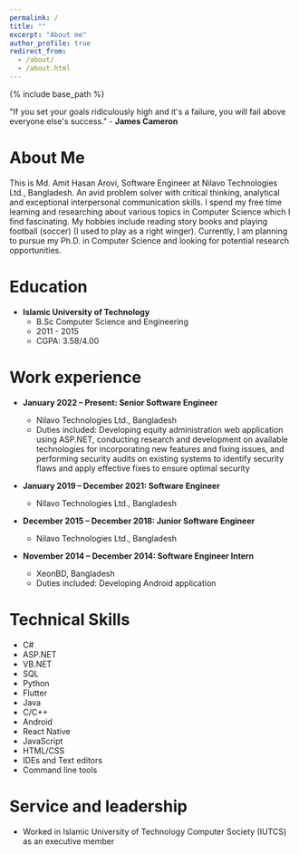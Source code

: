 ```yaml
---
permalink: /
title: ""
excerpt: "About me"
author_profile: true
redirect_from: 
  - /about/
  - /about.html
---
```

{% include base_path %}

"If you set your goals ridiculously high and it's a failure, you will fail above everyone else's success." - **James Cameron**

About Me
======
This is Md. Amit Hasan Arovi, Software Engineer at Nilavo Technologies Ltd., Bangladesh. An avid problem solver with critical thinking, analytical and exceptional interpersonal communication skills. I spend my free time learning and researching about various topics in Computer Science which I find fascinating. My hobbies include reading story books and playing football (soccer) (I used to play as a right winger). Currently, I am planning to pursue my Ph.D. in Computer Science and looking for potential research opportunities.



Education
======
* **Islamic University of Technology**
  * B.Sc Computer Science and Engineering
  * 2011 - 2015
  * CGPA: 3.58/4.00

Work experience
======
* **January 2022 – Present: Senior Software Engineer**
  * Nilavo Technologies Ltd., Bangladesh
  * Duties included: Developing equity administration web application using ASP.NET, conducting research and development on available technologies for incorporating new features and fixing issues, and performing security audits on existing systems to identify security flaws and apply effective fixes to ensure optimal security
  
* **January 2019 – December 2021: Software Engineer**
  * Nilavo Technologies Ltd., Bangladesh

* **December 2015 – December 2018: Junior Software Engineer**
  * Nilavo Technologies Ltd., Bangladesh

* **November 2014 – December 2014: Software Engineer Intern**
  * XeonBD, Bangladesh
  * Duties included: Developing  Android application  
  
  
Technical Skills
======
* C#
* ASP.NET
* VB.NET
* SQL
* Python
* Flutter
* Java
* C/C++
* Android
* React Native
* JavaScript
* HTML/CSS
* IDEs and Text editors
* Command line tools

    
Service and leadership
======
* Worked in Islamic University of Technology Computer Society (IUTCS) as an executive member
